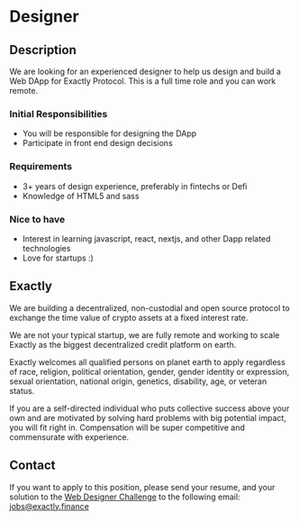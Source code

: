 # Designer 

## Description

We are looking for an experienced designer to help us design and build a Web DApp for Exactly Protocol.
This is a full time role and you can work remote.

### Initial Responsibilities

- You will be responsible for designing the DApp
- Participate in front end design decisions

### Requirements

- 3+ years of design experience, preferably in fintechs or Defi
- Knowledge of HTML5 and sass

### Nice to have

- Interest in learning javascript, react, nextjs, and other Dapp related technologies
- Love for startups :)

## Exactly

We are building a decentralized, non-custodial and open source protocol to exchange the time value of crypto assets at a fixed interest rate.

We are not your typical startup, we are fully remote and working to scale Exactly as the biggest decentralized credit platform on earth.

Exactly welcomes all qualified persons on planet earth to apply regardless of race, religion, political orientation, gender, gender identity or expression, sexual orientation, national origin, genetics, disability, age, or veteran status.

If you are a self-directed individual who puts collective success above your own and are motivated by solving hard problems with big potential impact, you will fit right in. Compensation will be super competitive and commensurate with experience.

## Contact

If you want to apply to this position, please send your resume, and your solution to the [Web Designer Challenge](https://github.com/exactly-finance/designer-challenge) to the following email: jobs@exactly.finance
